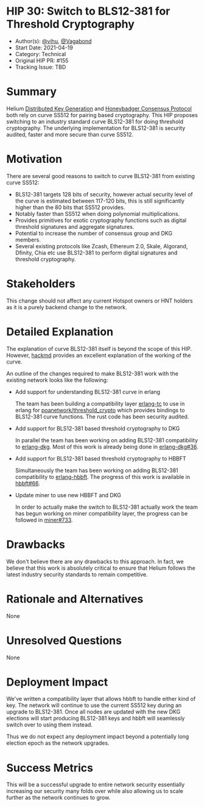 # HIP 30: Switch to BLS12-381 for Threshold Cryptography

- Author(s): [@vihu](http://github.com/vihu), [@Vagabond](https://github.com/vagabond/)
- Start Date: 2021-04-19
- Category: Technical
- Original HIP PR: #155
- Tracking Issue: TBD

# Summary
[summary]: #summary

Helium [Distributed Key Generation](https://github.com/helium/erlang-dkg) and [Honeybadger Consensus Protocol](https://github.com/helium/erlang-hbbft) both rely on curve SS512 for pairing based cryptography.
This HIP proposes switching to an industry standard curve BLS12-381 for doing threshold cryptography.
The underlying implementation for BLS12-381 is security audited, faster and more secure than curve SS512.

# Motivation
[motivation]: #motivation

There are several good reasons to switch to curve BLS12-381 from existing curve SS512:

- BLS12-381 targets 128 bits of security, however actual security level of the curve is estimated between 117-120 bits, this is still significantly higher than the 80 bits that SS512 provides. 
- Notably faster than SS512 when doing polynomial multiplications.
- Provides primitives for exotic cryptography functions such as digital threshold signatures and aggregate signatures.
- Potential to increase the number of consensus group and DKG members.
- Several existing protocols like Zcash, Ethereum 2.0, Skale, Algorand, Dfinity, Chia etc use BLS12-381 to perform digital signatures and threshold cryptography.

# Stakeholders
[stakeholders]: #stakeholders

This change should not affect any current Hotspot owners or HNT holders as it
is a purely backend change to the network.

# Detailed Explanation
[detailed-explanation]: #detailed-explanation

The explanation of curve BLS12-381 itself is beyond the scope of this HIP. However, [hackmd](https://hackmd.io/@benjaminion/bls12-381) provides an excellent explanation of the working of the curve.

An outline of the changes required to make BLS12-381 work with the existing network looks like the following:

- Add support for understanding BLS12-381 curve in erlang

    The team has been building a compatibility layer [erlang-tc]() to use in erlang for [poanetwork/threshold_crypto](https://github.com/poanetwork/threshold_crypto) which provides bindings to BLS12-381 curve functions. The rust code has been security audited.

- Add support for BLS12-381 based threshold cryptography to DKG

    In parallel the team has been working on adding BLS12-381 compatibility to [erlang-dkg](https://github.com/helium/erlang-dkg). Most of this work is already being done in [erlang-dkg#36](https://github.com/helium/erlang-dkg/pull/36).

- Add support for BLS12-381 based threshold cryptography to HBBFT

    Simultaneously the team has been working on adding BLS12-381 compatibility to [erlang-hbbft](). The progress of this work is available in [hbbft#66](https://github.com/helium/erlang-hbbft/pull/66).

- Update miner to use new HBBFT and DKG

    In order to actually make the switch to BLS12-381 actually work the team has begun working on miner compatibility layer, the progress can be followed in [miner#733](https://github.com/helium/miner/pull/733).

# Drawbacks
[drawbacks]: #drawbacks

We don't believe there are any drawbacks to this approach. In fact, we believe that this work is absolutely critical to ensure that Helium follows the latest industry security standards to remain competitive.

# Rationale and Alternatives
[alternatives]: #rationale-and-alternatives

None

# Unresolved Questions
[unresolved]: #unresolved-questions

None

# Deployment Impact
[deployment-impact]: #deployment-impact

We've written a compatibility layer that allows hbbft to handle either kind of key. The network will continue to use the current SS512 key during an upgrade to BLS12-381. Once all nodes are updated with the new DKG elections will start producing BLS12-381 keys and hbbft will seamlessly switch over to using them instead.

Thus we do not expect any deployment impact beyond a potentially long election epoch as the network upgrades.

# Success Metrics
[success-metrics]: #success-metrics

This will be a successful upgrade to entire network security essentially increasing our security many folds over while also allowing us to scale further as the network continues to grow.
